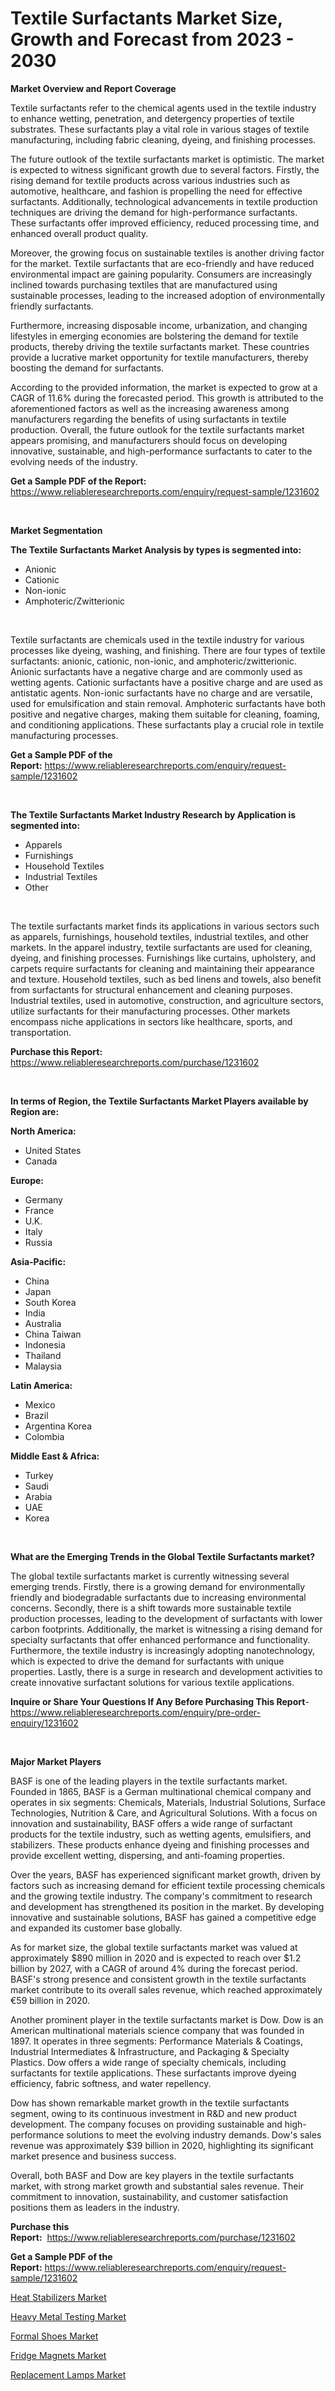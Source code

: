 <p><h1>Textile Surfactants Market Size, Growth and Forecast from 2023 - 2030</h1></p><p><strong>Market Overview and Report Coverage</strong></p>
<p><p>Textile surfactants refer to the chemical agents used in the textile industry to enhance wetting, penetration, and detergency properties of textile substrates. These surfactants play a vital role in various stages of textile manufacturing, including fabric cleaning, dyeing, and finishing processes.</p><p>The future outlook of the textile surfactants market is optimistic. The market is expected to witness significant growth due to several factors. Firstly, the rising demand for textile products across various industries such as automotive, healthcare, and fashion is propelling the need for effective surfactants. Additionally, technological advancements in textile production techniques are driving the demand for high-performance surfactants. These surfactants offer improved efficiency, reduced processing time, and enhanced overall product quality.</p><p>Moreover, the growing focus on sustainable textiles is another driving factor for the market. Textile surfactants that are eco-friendly and have reduced environmental impact are gaining popularity. Consumers are increasingly inclined towards purchasing textiles that are manufactured using sustainable processes, leading to the increased adoption of environmentally friendly surfactants.</p><p>Furthermore, increasing disposable income, urbanization, and changing lifestyles in emerging economies are bolstering the demand for textile products, thereby driving the textile surfactants market. These countries provide a lucrative market opportunity for textile manufacturers, thereby boosting the demand for surfactants.</p><p>According to the provided information, the market is expected to grow at a CAGR of 11.6% during the forecasted period. This growth is attributed to the aforementioned factors as well as the increasing awareness among manufacturers regarding the benefits of using surfactants in textile production. Overall, the future outlook for the textile surfactants market appears promising, and manufacturers should focus on developing innovative, sustainable, and high-performance surfactants to cater to the evolving needs of the industry.</p></p>
<p><strong>Get a Sample PDF of the Report:</strong> <a href="https://www.reliableresearchreports.com/enquiry/request-sample/1231602">https://www.reliableresearchreports.com/enquiry/request-sample/1231602</a></p>
<p>&nbsp;</p>
<p><strong>Market Segmentation</strong></p>
<p><strong>The Textile Surfactants Market Analysis by types is segmented into:</strong></p>
<p><ul><li>Anionic</li><li>Cationic</li><li>Non-ionic</li><li>Amphoteric/Zwitterionic</li></ul></p>
<p>&nbsp;</p>
<p><p>Textile surfactants are chemicals used in the textile industry for various processes like dyeing, washing, and finishing. There are four types of textile surfactants: anionic, cationic, non-ionic, and amphoteric/zwitterionic. Anionic surfactants have a negative charge and are commonly used as wetting agents. Cationic surfactants have a positive charge and are used as antistatic agents. Non-ionic surfactants have no charge and are versatile, used for emulsification and stain removal. Amphoteric surfactants have both positive and negative charges, making them suitable for cleaning, foaming, and conditioning applications. These surfactants play a crucial role in textile manufacturing processes.</p></p>
<p><strong>Get a Sample PDF of the Report:</strong>&nbsp;<a href="https://www.reliableresearchreports.com/enquiry/request-sample/1231602">https://www.reliableresearchreports.com/enquiry/request-sample/1231602</a></p>
<p>&nbsp;</p>
<p><strong>The Textile Surfactants Market Industry Research by Application is segmented into:</strong></p>
<p><ul><li>Apparels</li><li>Furnishings</li><li>Household Textiles</li><li>Industrial Textiles</li><li>Other</li></ul></p>
<p>&nbsp;</p>
<p><p>The textile surfactants market finds its applications in various sectors such as apparels, furnishings, household textiles, industrial textiles, and other markets. In the apparel industry, textile surfactants are used for cleaning, dyeing, and finishing processes. Furnishings like curtains, upholstery, and carpets require surfactants for cleaning and maintaining their appearance and texture. Household textiles, such as bed linens and towels, also benefit from surfactants for structural enhancement and cleaning purposes. Industrial textiles, used in automotive, construction, and agriculture sectors, utilize surfactants for their manufacturing processes. Other markets encompass niche applications in sectors like healthcare, sports, and transportation.</p></p>
<p><strong>Purchase this Report:</strong>&nbsp; <a href="https://www.reliableresearchreports.com/purchase/1231602">https://www.reliableresearchreports.com/purchase/1231602</a></p>
<p>&nbsp;</p>
<p><strong>In terms of Region, the Textile Surfactants Market Players available by Region are:</strong></p>
<p>
    <p> <strong> North America: </strong>
        <ul>
            <li>United States</li>
            <li>Canada</li>
        </ul>
        </p> 
    <p> <strong> Europe: </strong>
        <ul>
            <li>Germany</li>
            <li>France</li>
            <li>U.K.</li>
            <li>Italy</li>
            <li>Russia</li>
        </ul>
        </p> 
    <p> <strong> Asia-Pacific: </strong>
        <ul>
            <li>China</li>
            <li>Japan</li>
            <li>South Korea</li>
            <li>India</li>
            <li>Australia</li>
            <li>China Taiwan</li>
            <li>Indonesia</li>
            <li>Thailand</li>
            <li>Malaysia</li>
        </ul>
        </p> 
    <p> <strong> Latin America: </strong>
        <ul>
            <li>Mexico</li>
            <li>Brazil</li>
            <li>Argentina Korea</li>
            <li>Colombia</li>
        </ul>
        </p> 
    <p> <strong> Middle East & Africa: </strong>
        <ul>
            <li>Turkey</li>
            <li>Saudi</li>
            <li>Arabia</li>
            <li>UAE</li>
            <li>Korea</li>
        </ul>
    </p>
    </p>
<p>&nbsp;</p>
<p><strong>What are the Emerging Trends in the Global Textile Surfactants market?</strong></p>
<p><p>The global textile surfactants market is currently witnessing several emerging trends. Firstly, there is a growing demand for environmentally friendly and biodegradable surfactants due to increasing environmental concerns. Secondly, there is a shift towards more sustainable textile production processes, leading to the development of surfactants with lower carbon footprints. Additionally, the market is witnessing a rising demand for specialty surfactants that offer enhanced performance and functionality. Furthermore, the textile industry is increasingly adopting nanotechnology, which is expected to drive the demand for surfactants with unique properties. Lastly, there is a surge in research and development activities to create innovative surfactant solutions for various textile applications.</p></p>
<p><strong>Inquire or Share Your Questions If Any Before Purchasing This Report</strong>- <a href="https://www.reliableresearchreports.com/enquiry/pre-order-enquiry/1231602">https://www.reliableresearchreports.com/enquiry/pre-order-enquiry/1231602</a></p>
<p>&nbsp;</p>
<p><strong>Major Market Players</strong></p>
<p><p>BASF is one of the leading players in the textile surfactants market. Founded in 1865, BASF is a German multinational chemical company and operates in six segments: Chemicals, Materials, Industrial Solutions, Surface Technologies, Nutrition & Care, and Agricultural Solutions. With a focus on innovation and sustainability, BASF offers a wide range of surfactant products for the textile industry, such as wetting agents, emulsifiers, and stabilizers. These products enhance dyeing and finishing processes and provide excellent wetting, dispersing, and anti-foaming properties.</p><p>Over the years, BASF has experienced significant market growth, driven by factors such as increasing demand for efficient textile processing chemicals and the growing textile industry. The company's commitment to research and development has strengthened its position in the market. By developing innovative and sustainable solutions, BASF has gained a competitive edge and expanded its customer base globally.</p><p>As for market size, the global textile surfactants market was valued at approximately $890 million in 2020 and is expected to reach over $1.2 billion by 2027, with a CAGR of around 4% during the forecast period. BASF's strong presence and consistent growth in the textile surfactants market contribute to its overall sales revenue, which reached approximately €59 billion in 2020.</p><p>Another prominent player in the textile surfactants market is Dow. Dow is an American multinational materials science company that was founded in 1897. It operates in three segments: Performance Materials & Coatings, Industrial Intermediates & Infrastructure, and Packaging & Specialty Plastics. Dow offers a wide range of specialty chemicals, including surfactants for textile applications. These surfactants improve dyeing efficiency, fabric softness, and water repellency.</p><p>Dow has shown remarkable market growth in the textile surfactants segment, owing to its continuous investment in R&D and new product development. The company focuses on providing sustainable and high-performance solutions to meet the evolving industry demands. Dow's sales revenue was approximately $39 billion in 2020, highlighting its significant market presence and business success.</p><p>Overall, both BASF and Dow are key players in the textile surfactants market, with strong market growth and substantial sales revenue. Their commitment to innovation, sustainability, and customer satisfaction positions them as leaders in the industry.</p></p>
<p><strong>Purchase this Report:</strong>&nbsp;&nbsp;<a href="https://www.reliableresearchreports.com/purchase/1231602">https://www.reliableresearchreports.com/purchase/1231602</a></p>
<p></p>
<p><strong>Get a Sample PDF of the Report:</strong>&nbsp;<a href="https://www.reliableresearchreports.com/enquiry/request-sample/1231602">https://www.reliableresearchreports.com/enquiry/request-sample/1231602</a></p>
<p><p><a href="https://github.com/Chiragrp22/Market-Research-Report-List-2/blob/main/heat-stabilizers-market.md">Heat Stabilizers Market</a></p><p><a href="https://github.com/Chiragrp23/Market-Research-Report-List-2/blob/main/heavy-metal-testing-market.md">Heavy Metal Testing Market</a></p><p><a href="https://www.linkedin.com/pulse/formal-shoes-market-research-report-unlocks-analysis-financial-awzee/">Formal Shoes Market</a></p><p><a href="https://www.linkedin.com/pulse/fridge-magnets-market-size-share-amp-trends-analysis-report-wh2se/">Fridge Magnets Market</a></p><p><a href="https://www.linkedin.com/pulse/replacement-lamps-market-size-growth-forecast-from-2023--ad1ke/">Replacement Lamps Market</a></p></p>
